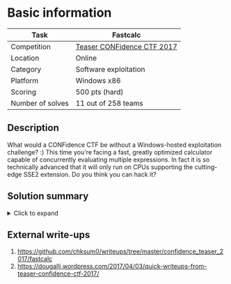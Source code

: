 # Basic information

| Task             | Fastcalc                   |
|------------------|----------------------------|
| Competition      | [Teaser CONFidence CTF 2017](https://ctftime.org/event/433) |
| Location				 | Online 										|
| Category         | Software exploitation      |
| Platform         | Windows x86                |
| Scoring          | 500 pts (hard) 					  |
| Number of solves | 11 out of 258 teams        |

## Description

What would a CONFidence CTF be without a Windows-hosted exploitation challenge? :) This time you're facing a fast, greatly optimized calculator capable of concurrently evaluating multiple expressions. In fact it is so technically advanced that it will only run on CPUs supporting the cutting-edge SSE2 extension. Do you think you can hack it?

## Solution summary

<details><summary>Click to expand</summary>
<p>

A regular 32-bit Windows binary with a typical set of mitigations (ASLR, DEP, /GS), but nothing out of the ordinary (no CFG, RFG etc.). It is a "multithreaded" evaluator of arithmetic expressions (e.g. (1+2\*3)/4), which uses the Fibers Windows-specific mechanism to switch between calculations. It uses the XMM0-7 (SSE2) registers to perform the computation. It is statically linked and has a `system` call to make exploitation easier.

There are two bugs:
1. Semi-continuous stack buffer overflow in converting the infix representation of the expression to the Reverse Polish Notation one. It's in the stack frame of the `main` function. However, since the overflowing structures have large alignment holes, it is possible to leave the stack cookie intact, but overwrite the return address of the function.
2. The XMM context is not switched between executions of fibers. When the src and dst addresses of `memcpy` have the same 16-byte alignment, the function uses the XMM registers to transfer data in memory, and then doesn't clean them up. While `std::cout` zeros XMM0-XMM5, XMM6-7 keep the left-over values used by `memcpy`. These values can then be leaked through the calculation results of worker fibers, and may disclose information such as the image base address or stack address.

The exploitation process is as follows (see [exploit.py](solution/exploit.py) for more details).
1. Create a "++++++" expression, which will be later used to read the value of the XMM6 register and return it as the output (through XMM0).
2. Create a "+"x256 expression. When its RPN representation is copied from stack to heap, and if the addresses align correctly, `memcpy` leaks a valid code pointer through XMM6.
3. Run the evaluation of both expressions, which will yield the leaked pointer as the output of the 1st one (or junk bytes, in which case we have to reconnect and try again).
4. Create an expression of "0+"x131 followed by a 64-bit double-encoded ROP chain making up `system("cmd.exe")`. This will keep the original value of the stack cookie, but overwrite the return-address and one dword after it.
5. Call "quit", which will trigger the mini-ROP and invoke a shell.

Now we can type in `type flag.txt` and the flag is ours. :)

</p>
</details>

## External write-ups

1. https://github.com/chksum0/writeups/tree/master/confidence_teaser_2017/fastcalc
2. https://dougallj.wordpress.com/2017/04/03/quick-writeups-from-teaser-confidence-ctf-2017/
